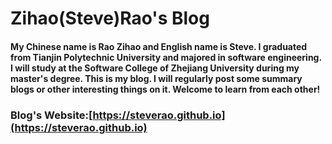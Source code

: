 # Zihao(Steve)Rao's Blog

#### My Chinese name is Rao Zihao and English name is Steve. I graduated from Tianjin Polytechnic University and majored in software engineering. I will study at the Software College of Zhejiang University during my master's degree. This is my blog. I will regularly post some summary blogs or other interesting things on it. Welcome to learn from each other!



### Blog's Website:[https://steverao.github.io](https://steverao.github.io)